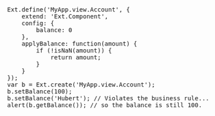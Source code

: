 <pre class="runnable">Ext.define('MyApp.view.Account', {
    extend: 'Ext.Component',
    config: {
        balance: 0
    },
    applyBalance: function(amount) {
        if (!isNaN(amount)) {
            return amount;
        }
    }
});
var b = Ext.create('MyApp.view.Account');
b.setBalance(100);
b.setBalance('Hubert'); // Violates the business rule... 
alert(b.getBalance()); // so the balance is still 100.
</pre>